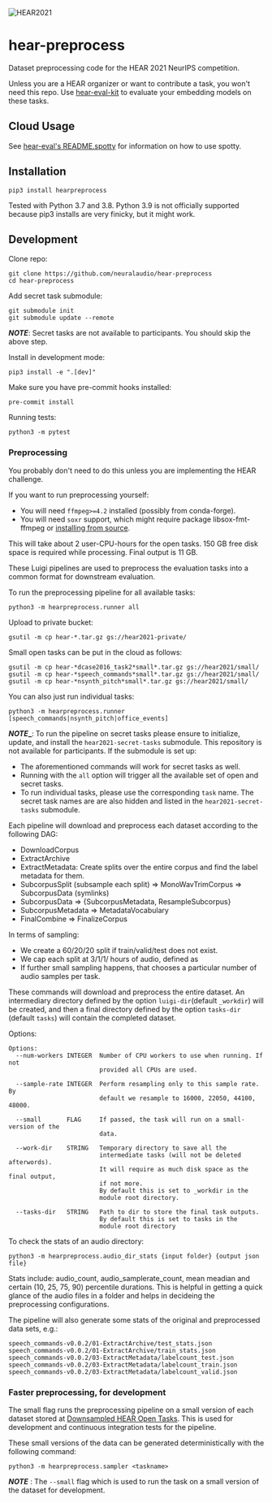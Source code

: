 ![HEAR2021](https://neuralaudio.ai/assets/img/hear-header-sponsor.jpg)
# hear-preprocess

Dataset preprocessing code for the HEAR 2021 NeurIPS competition.

Unless you are a HEAR organizer or want to contribute a task,
you won't need this repo. Use
[hear-eval-kit](https://github.com/neuralaudio/hear-eval-kit/) to
evaluate your embedding models on these tasks.

## Cloud Usage

See [hear-eval's
README.spotty](https://github.com/neuralaudio/hear-eval-kit/blob/main/README.spotty.md)
for information on how to use spotty.

## Installation

```
pip3 install hearpreprocess
```

Tested with Python 3.7 and 3.8. Python 3.9 is not officially supported
because pip3 installs are very finicky, but it might work.

## Development

Clone repo:
```
git clone https://github.com/neuralaudio/hear-preprocess
cd hear-preprocess
```
Add secret task submodule:
```
git submodule init
git submodule update --remote
```
**_NOTE_**: Secret tasks are not available to participants. You
should skip the above step.

Install in development mode:
```
pip3 install -e ".[dev]"
```

Make sure you have pre-commit hooks installed:
```
pre-commit install
```

Running tests:
```
python3 -m pytest
```

### Preprocessing

You probably don't need to do this unless you are implementing the
HEAR challenge.

If you want to run preprocessing yourself:
* You will need `ffmpeg>=4.2` installed (possibly from conda-forge).
* You will need `soxr` support, which might require package
libsox-fmt-ffmpeg or [installing from
source](https://github.com/neuralaudio/hear-eval-kit/issues/156#issuecomment-893151305).

This will take about 2 user-CPU-hours for the open tasks. 150 GB free
disk space is required while processing. Final output is 11 GB.

These Luigi pipelines are used to preprocess the evaluation tasks
into a common format for downstream evaluation.

To run the preprocessing pipeline for all available tasks:
```
python3 -m hearpreprocess.runner all
```

Upload to private bucket:
```
gsutil -m cp hear-*.tar.gz gs://hear2021-private/
```

Small open tasks can be put in the cloud as follows:
```
gsutil -m cp hear-*dcase2016_task2*small*.tar.gz gs://hear2021/small/
gsutil -m cp hear-*speech_commands*small*.tar.gz gs://hear2021/small/
gsutil -m cp hear-*nsynth_pitch*small*.tar.gz gs://hear2021/small/
```

You can also just run individual tasks:
```
python3 -m hearpreprocess.runner [speech_commands|nsynth_pitch|office_events]
```
**_NOTE__**: To run the pipeline on secret tasks please ensure to
initialize, update, and install the `hear2021-secret-tasks` submodule.
This repository is not available for participants. If the submodule
is set up:
- The aforementioned commands will work for secret tasks as
well.
- Running with the `all` option will trigger all the available set
of open and secret tasks.
- To run individual tasks, please use the corresponding `task` name.
The secret task names are are also hidden and listed in the
`hear2021-secret-tasks` submodule.

Each pipeline will download and preprocess each dataset according
to the following DAG:
* DownloadCorpus
* ExtractArchive
* ExtractMetadata: Create splits over the entire corpus and find
the label metadata for them.
* SubcorpusSplit (subsample each split) => MonoWavTrimCorpus => SubcorpusData (symlinks)
* SubcorpusData => {SubcorpusMetadata, ResampleSubcorpus}
* SubcorpusMetadata => MetadataVocabulary
* FinalCombine => FinalizeCorpus

In terms of sampling:
* We create a 60/20/20 split if train/valid/test does not exist.
* We cap each split at 3/1/1/ hours of audio, defined as
* If further small sampling happens, that chooses a particular
number of audio samples per task.

These commands will download and preprocess the entire dataset. An
intermediary directory defined by the option `luigi-dir`(default
`_workdir`) will be created, and then a final directory defined by
the option `tasks-dir` (default `tasks`) will contain the completed
dataset.

Options:
```
Options:
  --num-workers INTEGER  Number of CPU workers to use when running. If not
                         provided all CPUs are used.

  --sample-rate INTEGER  Perform resampling only to this sample rate. By
                         default we resample to 16000, 22050, 44100, 48000.
  
  --small       FLAG     If passed, the task will run on a small-version of the 
                         data.

  --work-dir    STRING   Temporary directory to save all the
                         intermediate tasks (will not be deleted afterwords).
                         It will require as much disk space as the final output,
                         if not more.
                         By default this is set to _workdir in the
                         module root directory.

  --tasks-dir   STRING   Path to dir to store the final task outputs.
			             By default this is set to tasks in the
           			     module root directory
```

To check the stats of an audio directory:
```
python3 -m hearpreprocess.audio_dir_stats {input folder} {output json file}
```
Stats include: audio_count, audio_samplerate_count, mean meadian
and certain (10, 25, 75, 90) percentile durations.  This is helpful
in getting a quick glance of the audio files in a folder and helps
in decideing the preprocessing configurations.

The pipeline will also generate some stats of the original and
preprocessed data sets, e.g.:
```
speech_commands-v0.0.2/01-ExtractArchive/test_stats.json
speech_commands-v0.0.2/01-ExtractArchive/train_stats.json
speech_commands-v0.0.2/03-ExtractMetadata/labelcount_test.json
speech_commands-v0.0.2/03-ExtractMetadata/labelcount_train.json
speech_commands-v0.0.2/03-ExtractMetadata/labelcount_valid.json
```

### Faster preprocessing, for development

The small flag runs the preprocessing pipeline on a small version
of each dataset stored at [Downsampled HEAR Open
Tasks](https://github.com/turian/hear2021-open-tasks-downsampled). This
is used for development and continuous integration tests for the
pipeline.

These small versions of the data can be generated
deterministically with the following command:
```
python3 -m hearpreprocess.sampler <taskname>
```

**_NOTE_** : The `--small` flag which is used to run the task on a
small version of the dataset for development.

